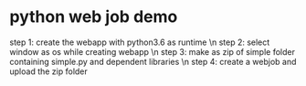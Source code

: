 # python web job demo 

step 1: create the webapp with python3.6 as runtime \n
step 2: select window as os while creating webapp \n
step 3: make as zip of simple folder containing simple.py and dependent libraries \n
step 4: create a webjob and upload the zip folder
